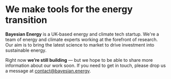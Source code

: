 # We make tools for the energy transition
**Bayesian Energy** is a UK-based energy and climate tech startup. We're a team of energy and climate experts working at the forefront of research. Our aim is to bring the latest science to market to drive investment into sustainable energy.

Right now **we’re still building** — but we hope to be able to share more information about our work soon. If you need to get in touch, please drop us a message at [contact@bayesian.energy](mailto:contact@bayesian.energy).
